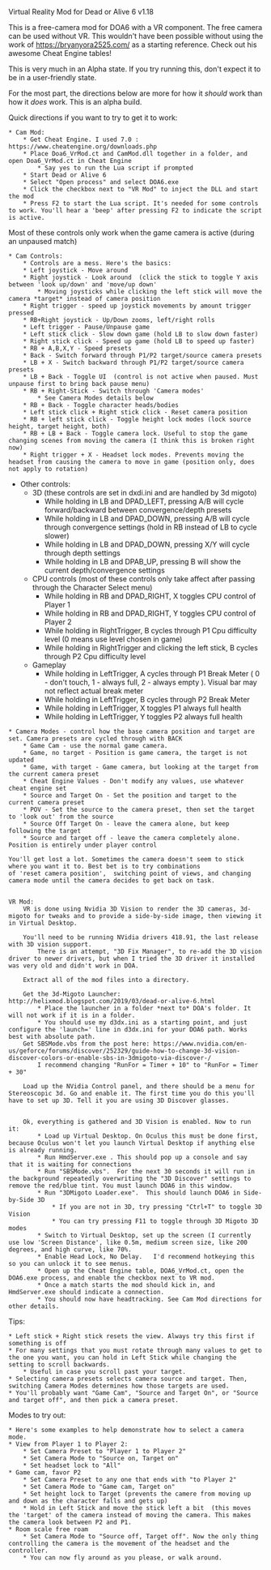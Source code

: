 Virtual Reality Mod for Dead or Alive 6 v1.18

This is a free-camera mod for DOA6 with a VR component. The free camera can be used without VR.
This wouldn't have been possible without using the work of https://bryanyora2525.com/ as a starting reference. Check out his awesome Cheat Engine tables!

This is very much in an Alpha state. If you try running this, don't expect it to be in a user-friendly state.

For the most part, the directions below are more for how it *should* work than how it *does* work. This is an alpha build.

Quick directions if you want to try to get it to work:

    * Cam Mod:
        * Get Cheat Engine. I used 7.0 : https://www.cheatengine.org/downloads.php
        * Place Doa6_VrMod.ct and CamMod.dll together in a folder, and open Doa6_VrMod.ct in Cheat Engine
            * Say yes to run the Lua script if prompted
        * Start Dead or Alive 6
        * Select "Open process" and select DOA6.exe
        * Click the checkbox next to "VR Mod" to inject the DLL and start the mod
        * Press F2 to start the Lua script. It's needed for some controls to work. You'll hear a 'beep' after pressing F2 to indicate the script is active.
        
        
Most of these controls only work when the game camera is active (during an unpaused match)
        
    * Cam Controls:
        * Controls are a mess. Here's the basics:
        * Left joystick - Move around
        * Right joystick - Look around  (click the stick to toggle Y axis between 'look up/down' and 'move/up down'
            * Moving joysticks while clicking the left stick will move the camera *target* instead of camera position
        * Right trigger - speed up joystick movements by amount trigger pressed
        * RB+Right joystick - Up/Down zooms, left/right rolls
        * Left trigger - Pause/Unpause game
        * Left stick click - Slow down game (hold LB to slow down faster)
        * Right stick click - Speed up game (hold LB to speed up faster)
        * RB + A,B,X,Y - Speed presets
        * Back - Switch forward through P1/P2 target/source camera presets
        * LB + X - Switch backward through P1/P2 target/source camera presets
        * LB + Back - Toggle UI  (control is not active when paused. Must unpause first to bring back pause menu)
        * RB + Right-Stick - Switch through 'Camera modes'
            * See Camera Modes details below
        * RB + Back - Toggle character heads/bodies
        * Left stick click + Right stick click - Reset camera position
        * RB + left stick click - Toggle height lock modes (lock source height, target height, both)
        * RB + LB + Back - Toggle camera lock. Useful to stop the game changing scenes from moving the camera (I think this is broken right now)
        * Right trigger + X - Headset lock modes. Prevents moving the headset from causing the camera to move in game (position only, does not apply to rotation)
        
   * Other controls:
        * 3D  (these controls are set in dxdi.ini and are handled by 3d migoto)
            * While holding in LB and DPAD_LEFT, pressing A/B will cycle forward/backward between convergence/depth presets
            * While holding in LB and DPAD_DOWN, pressing A/B will cycle through convergence settings   (hold in RB instead of LB to cycle slower)
            * While holding in LB and DPAD_DOWN, pressing X/Y will cycle through depth settings
            * While holding in LB and DPAB_UP, pressing B will show the current depth/convergence settings
        * CPU controls (most of these controls only take affect after passing through the Character Select menu)
            * While holding in RB and DPAD_RIGHT, X toggles CPU control of Player 1
            * While holding in RB and DPAD_RIGHT, Y toggles CPU control of Player 2
            * While holding in RightTrigger, B cycles through P1 Cpu difficulty level (0 means use level chosen in game)
            * While holding in RightTrigger and clicking the left stick, B cycles through P2 Cpu difficulty level
        * Gameplay
            * While holding in LeftTrigger, A cycles through P1 Break Meter ( 0 - don't touch, 1 - always full, 2 - always empty ). Visual bar may not reflect actual break meter
            * While holding in LeftTrigger, B cycles through P2 Break Meter
            * While holding in LeftTrigger, X toggles P1 always full health
            * While holding in LeftTrigger, Y toggles P2 always full health
            

    * Camera Modes - control how the base camera position and target are set. Camera presets are cycled through with BACK
        * Game Cam - use the normal game camera.
        * Game, no target - Position is game camera, the target is not updated
        * Game, with target - Game camera, but looking at the target from the current camera preset
        * Cheat Engine Values - Don't modify any values, use whatever cheat engine set
        * Source and Target On - Set the position and target to the current camera preset
        * POV - Set the source to the camera preset, then set the target to 'look out' from the source
        * Source Off Target On - leave the camera alone, but keep following the target
        * Source and target off - leave the camera completely alone. Position is entirely under player control
        
    You'll get lost a lot. Sometimes the camera doesn't seem to stick where you want it to. Best bet is to try combinations
    of 'reset camera position',  switching point of views, and changing camera mode until the camera decides to get back on task.

    
    VR Mod:
        VR is done using Nvidia 3D Vision to render the 3D cameras, 3d-migoto for tweaks and to provide a side-by-side image, then viewing it in Virtual Desktop.
        
        You'll need to be running NVidia drivers 418.91, the last release with 3D vision support.
            There is an attempt, "3D Fix Manager", to re-add the 3D vision driver to newer drivers, but when I tried the 3D driver it installed was very old and didn't work in DOA.

        Extract all of the mod files into a directory. 
        
        Get the 3d-Migoto Launcher: http://helixmod.blogspot.com/2019/03/dead-or-alive-6.html
            * Place the launcher in a folder *next to* DOA's folder. It will not work if it is in a folder.
            * You should use my d3dx.ini as a starting point, and just configure the 'launch=' line in d3dx.ini for your DOA6 path. Works best with absolute path.
        Get SBSMode.vbs from the post here: https://www.nvidia.com/en-us/geforce/forums/discover/252329/guide-how-to-change-3d-vision-discover-colors-or-enable-sbs-in-3dmigoto-via-discover-/
            I recommend changing "RunFor = Timer + 10" to "RunFor = Timer + 30"
            
        Load up the NVidia Control panel, and there should be a menu for Stereoscopic 3d. Go and enable it. The first time you do this you'll have to set up 3D. Tell it you are using 3D Discover glasses.
        
        
        Ok, everything is gathered and 3D Vision is enabled. Now to run it:
            * Load up Virtual Desktop. On Oculus this must be done first, because Oculus won't let you launch Virtual Desktop if anything else is already running.
            * Run HmdServer.exe . This should pop up a console and say that it is waiting for connections
            * Run "SBSMode.vbs".  For the next 30 seconds it will run in the background repeatedly overwriting the "3D Discover" settings to remove the red/blue tint. You must launch DOA6 in this window.
            * Run "3DMigoto Loader.exe".  This should launch DOA6 in Side-by-Side 3D
                * If you are not in 3D, try pressing "Ctrl+T" to toggle 3D Vision
                * You can try pressing F11 to toggle through 3D Migoto 3D modes
            * Switch to Virtual Desktop, set up the screen (I currently use low 'Screen Distance', like 0.5m, medium screen size, like 200 degrees, and high curve, like 70%.
            * Enable Head Lock, No Delay.   I'd recommend hotkeying this so you can unlock it to see menus.
            * Open up the Cheat Engine table, DOA6_VrMod.ct, open the DOA6.exe process, and enable the checkbox next to VR mod.
            * Once a match starts the mod should kick in, and HmdServer.exe should indicate a connection.
            * You should now have headtracking. See Cam Mod directions for other details.

            
            
Tips:

    * Left stick + Right stick resets the view. Always try this first if something is off
    * For many settings that you must rotate through many values to get to the one you want, you can hold in Left Stick while changing the setting to scroll backwards.
        * Useful in case you scroll past your target.
    * Selecting camera presets selects camera source and target. Then, switching Camera Modes determines how those targets are used.
    * You'll probably want "Game Cam", "Source and Target On", or "Source and target off", and then pick a camera preset.
    
    
Modes to try out:

    * Here's some examples to help demonstrate how to select a camera mode.
    * View from Player 1 to Player 2:  
        * Set Camera Preset to "Player 1 to Player 2"
        * Set Camera Mode to "Source on, Target on"
        * Set headset lock to "All"
    * Game cam, favor P2
        * Set Camera Preset to any one that ends with "to Player 2"
        * Set Camera Mode to "Game cam, Target on"
        * Set height lock to Target (prevents the camere from moving up and down as the character falls and gets up)
        * Hold in Left Stick and move the stick left a bit  (this moves the 'target' of the camera instead of moving the camera. This makes the camera look between P2 and P1.
    * Room scale free roam
        * Set Camera Mode to "Source off, Target off". Now the only thing controlling the camera is the movement of the headset and the controller.
        * You can now fly around as you please, or walk around.
    
